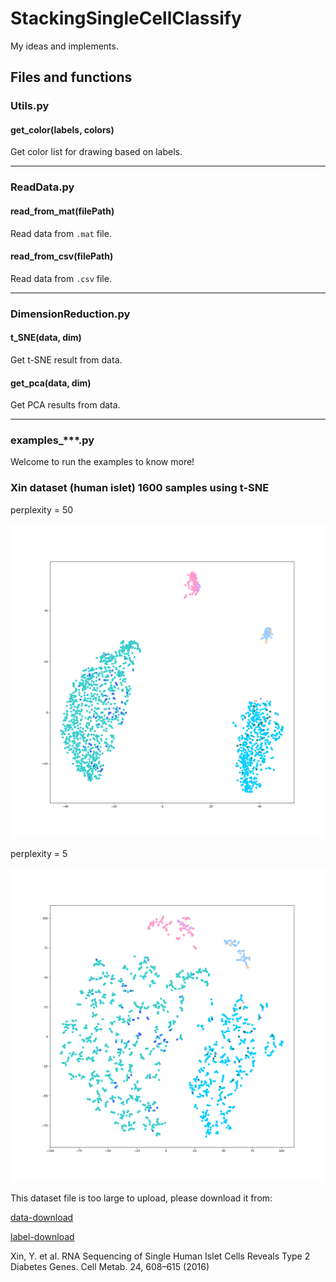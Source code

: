 # StackingSingleCellClassify

My ideas and implements.

## Files and functions

### Utils.py

#### get_color(labels, colors)

Get color list for drawing based on labels.

----

### ReadData.py

#### read_from_mat(filePath)

Read data from `.mat` file.

#### read_from_csv(filePath)

Read data from `.csv` file.

----

### DimensionReduction.py

#### t_SNE(data, dim)

Get t-SNE result from data.

#### get_pca(data, dim)

Get PCA results from data.

----

### examples_***.py

Welcome to run the examples to know more!

### Xin dataset (human islet) 1600 samples using t-SNE

perplexity = 50

![图片](examples/xin_human_islet_perp50.png)

perplexity = 5

![图片](examples/xin_human_islet_perp5.png)

This dataset file is too large to upload, please download it from:

[data-download](https://www.ncbi.nlm.nih.gov/geo/download/?acc=GSE81608&format=file&file=GSE81608%5Fhuman%5Fislets%5Frpkm%2Etxt%2Egz)

[label-download](https://s3.amazonaws.com/scrnaseq-public-datasets/manual-data/xin/human_islet_cell_identity.txt)

Xin, Y. et al. RNA Sequencing of Single Human Islet Cells Reveals Type 2 Diabetes Genes. Cell Metab. 24, 608–615 (2016)
